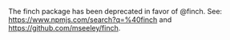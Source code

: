 The finch package has been deprecated in favor of @finch. See: https://www.npmjs.com/search?q=%40finch and https://github.com/mseeley/finch.
